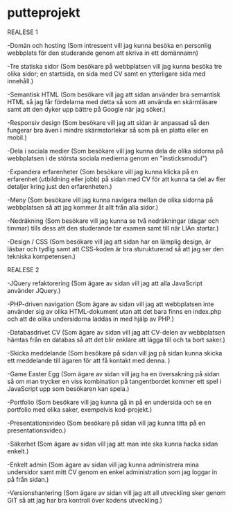 # putteprojekt


REALESE 1

-Domän och hosting (Som intressent vill jag kunna besöka en personlig webbplats för den studerande genom att skriva in ett domännamn)

-Tre statiska sidor (Som besökare på webbplatsen vill jag kunna besöka tre olika sidor; en startsida, en sida med CV samt en ytterligare sida med innehåll.)

-Semantisk HTML (Som besökare vill jag att sidan använder bra semantisk HTML så jag får fördelarna med detta så som att använda en skärmläsare samt att den dyker upp bättre på Google när jag söker.)

-Responsiv design (Som besökare vill jag att sidan är anpassad så den fungerar bra även i mindre skärmstorlekar så som på en platta eller en mobil.)

-Dela i sociala medier (Som besökare vill jag kunna dela de olika sidorna på webbplatsen i de största sociala medierna genom en "insticksmodul")

-Expandera erfarenheter (Som besökare vill jag kunna klicka på en erfarenhet (utbildning eller jobb) på sidan med CV för att kunna ta del av fler detaljer kring just den erfarenheten.)

-Meny (Som besökare vill jag kunna navigera mellan de olika sidorna på webbplatsen så att jag kommer åt allt från alla sidor.)

-Nedräkning (Som besökare vill jag kunna se två nedräkningar (dagar och timmar) tills dess att den studerande tar examen samt till när LIAn startar.)

-Design / CSS (Som besökare vill jag att sidan har en lämplig design, är läsbar och tydlig samt att CSS-koden är bra sturukturerad så att jag ser den tekniska kompetensen.)


REALESE 2

-JQuery refaktorering (Som ägare av sidan vill jag att alla JavaScript använder JQuery.)

-PHP-driven navigation (Som ägare av sidan vill jag att webbplatsen inte använder sig av olika HTML-dokument utan att det bara finns en index.php och att de olika undersidorna laddas in med hjälp av PHP.)

-Databasdrivet CV (Som ägare av sidan vill jag att CV-delen av webbplatsen hämtas från en databas så att det blir enklare att lägga till och ta bort saker.)

-Skicka meddelande (Som besökare på sidan vill jag på sidan kunna skicka ett meddelande till ägaren för att få kontakt med denna. )

-Game Easter Egg (Som ägare av sidan vill jag ha en översakning på sidan så om man trycker en viss kombination på tangentbordet kommer ett spel i JavaScript upp som besökaren kan spela.)

-Portfolio (Som besökare vill jag kunna gå in på en undersida och se en portfolio med olika saker, exempelvis kod-projekt.)

-Presentationsvideo (Som besökare på sidan vill jag kunna titta på en presentationsvideo.)

-Säkerhet (Som ägare av sidan vill jag att man inte ska kunna hacka sidan enkelt.)

-Enkelt admin (Som ägare av sidan vill jag kunna administrera mina undersidor samt mitt CV genom en enkel administration som jag loggar in på från sidan.)

-Versionshantering (Som ägare av sidan vill jag att all utveckling sker genom GIT så att jag har bra kontroll över kodens utveckling.)

